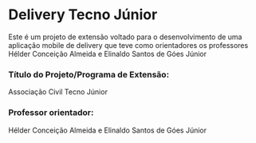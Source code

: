 # Delivery Tecno Júnior
Este é um projeto de extensão voltado para o desenvolvimento de uma aplicação mobile de delivery que teve como orientadores os professores Hélder Conceição Almeida e Elinaldo Santos de Góes Júnior


### Título do Projeto/Programa de Extensão: 
Associação Civil Tecno Júnior

### Professor orientador: 
Hélder Conceição Almeida e Elinaldo Santos de Góes Júnior
